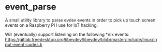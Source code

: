 # event_parse
A small utility library to parse evdev events in order to pick up touch screen events on a Raspberry Pi I use for IoT hacking.

Will (eventually) support listening on the following *nix events:
https://gitlab.freedesktop.org/libevdev/libevdev/blob/master/include/linux/input-event-codes.h
